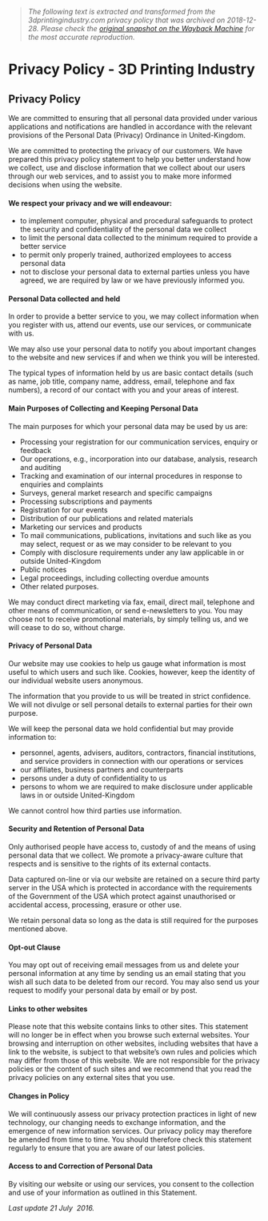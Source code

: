 > *The following text is extracted and transformed from the 3dprintingindustry.com privacy policy that was archived on 2018-12-28. Please check the [original snapshot on the Wayback Machine](https://web.archive.org/web/20181228025423id_/https%3A//3dprintingindustry.com/privacy-policy) for the most accurate reproduction.*

# Privacy Policy - 3D Printing Industry

## **Privacy Policy**

We are committed to ensuring that all personal data provided under various applications and notifications are handled in accordance with the relevant provisions of the Personal Data (Privacy) Ordinance in United-Kingdom.

We are committed to protecting the privacy of our customers. We have prepared this privacy policy statement to help you better understand how we collect, use and disclose information that we collect about our users through our web services, and to assist you to make more informed decisions when using the website.

#### We respect your privacy and we will endeavour:

  * to implement computer, physical and procedural safeguards to protect the security and confidentiality of the personal data we collect
  * to limit the personal data collected to the minimum required to provide a better service
  * to permit only properly trained, authorized employees to access personal data
  * not to disclose your personal data to external parties unless you have agreed, we are required by law or we have previously informed you.



#### Personal Data collected and held

In order to provide a better service to you, we may collect information when you register with us, attend our events, use our services, or communicate with us.

We may also use your personal data to notify you about important changes to the website and new services if and when we think you will be interested.

The typical types of information held by us are basic contact details (such as name, job title, company name, address, email, telephone and fax numbers), a record of our contact with you and your areas of interest.

#### Main Purposes of Collecting and Keeping Personal Data

The main purposes for which your personal data may be used by us are:

  * Processing your registration for our communication services, enquiry or feedback
  * Our operations, e.g., incorporation into our database, analysis, research and auditing
  * Tracking and examination of our internal procedures in response to enquiries and complaints
  * Surveys, general market research and specific campaigns
  * Processing subscriptions and payments
  * Registration for our events
  * Distribution of our publications and related materials
  * Marketing our services and products
  * To mail communications, publications, invitations and such like as you may select, request or as we may consider to be relevant to you
  * Comply with disclosure requirements under any law applicable in or outside United-Kingdom
  * Public notices
  * Legal proceedings, including collecting overdue amounts
  * Other related purposes.



We may conduct direct marketing via fax, email, direct mail, telephone and other means of communication, or send e-newsletters to you. You may choose not to receive promotional materials, by simply telling us, and we will cease to do so, without charge.

#### Privacy of Personal Data

Our website may use cookies to help us gauge what information is most useful to which users and such like. Cookies, however, keep the identity of our individual website users anonymous.

The information that you provide to us will be treated in strict confidence. We will not divulge or sell personal details to external parties for their own purpose.

We will keep the personal data we hold confidential but may provide information to:

  * personnel, agents, advisers, auditors, contractors, financial institutions, and service providers in connection with our operations or services
  * our affiliates, business partners and counterparts
  * persons under a duty of confidentiality to us
  * persons to whom we are required to make disclosure under applicable laws in or outside United-Kingdom



We cannot control how third parties use information.

#### Security and Retention of Personal Data

Only authorised people have access to, custody of and the means of using personal data that we collect. We promote a privacy-aware culture that respects and is sensitive to the rights of its external contacts.

Data captured on-line or via our website are retained on a secure third party server in the USA which is protected in accordance with the requirements of the Government of the USA which protect against unauthorised or accidental access, processing, erasure or other use.

We retain personal data so long as the data is still required for the purposes mentioned above.

#### Opt-out Clause

You may opt out of receiving email messages from us and delete your personal information at any time by sending us an email stating that you wish all such data to be deleted from our record. You may also send us your request to modify your personal data by email or by post.

#### Links to other websites

Please note that this website contains links to other sites. This statement will no longer be in effect when you browse such external websites. Your browsing and interruption on other websites, including websites that have a link to the website, is subject to that website’s own rules and policies which may differ from those of this website. We are not responsible for the privacy policies or the content of such sites and we recommend that you read the privacy policies on any external sites that you use.

#### Changes in Policy

We will continuously assess our privacy protection practices in light of new technology, our changing needs to exchange information, and the emergence of new information services. Our privacy policy may therefore be amended from time to time. You should therefore check this statement regularly to ensure that you are aware of our latest policies.

#### Access to and Correction of Personal Data

By visiting our website or using our services, you consent to the collection and use of your information as outlined in this Statement.

_Last update 21 July  2016._
